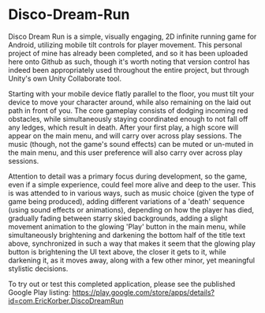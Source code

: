# Disco-Dream-Run

Disco Dream Run is a simple, visually engaging, 2D infinite running game for Android, utilizing mobile tilt controls for player movement. This personal project of mine has already been completed, and so it has been uploaded here onto Github as such, though it's worth noting that version control has indeed been appropriately used throughout the entire project, but through Unity's own Unity Collaborate tool.

Starting with your mobile device flatly parallel to the floor, you must tilt your device to move your character around, while also remaining on the laid out path in front of you. The core gameplay consists of dodging incoming red obstacles, while simultaneously staying coordinated enough to not fall off any ledges, which result in death. After your first play, a high score will appear on the main menu, and will carry over across play sessions. The music (though, not the game's sound effects) can be muted or un-muted in the main menu, and this user preference will also carry over across play sessions.

Attention to detail was a primary focus during development, so the game, even if a simple experience, could feel more alive and deep to the user. This is was attended to in various ways, such as music choice (given the type of game being produced), adding different variations of a 'death' sequence (using sound effects or animations), depending on how the player has died, gradually fading between starry skied backgrounds, adding a slight movement animation to the glowing 'Play' button in the main menu, while simultaneously brightening and darkening the bottom half of the title text above, synchronized in such a way that makes it seem that the glowing play button is brightening the UI text above, the closer it gets to it, while darkening it, as it moves away, along with a few other minor, yet meaningful stylistic decisions.

To try out or test this completed application, please see the published Google Play listing: https://play.google.com/store/apps/details?id=com.EricKorber.DiscoDreamRun
